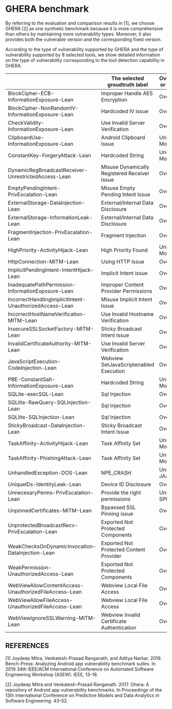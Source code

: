 # GHERA benchmark

​By referring to the evaluation and comparison results in [1], we choose GHERA [2] as one synthetic benchmark because it is more comprehensive than others by maintaining more vulnerability types. Moreover, it also provides both the vulnerable version and the corresponding fixed version.

​According to the type of vulnerability supported by GHERA and the type of vulnerability supported by 8 selected tools, we show detailed information on the type of vulnerability corresponding to the tool detection capability in GHERA. 

|                                                         | The selected groudtruth label                | Overlapped or Unique? |
| ------------------------------------------------------- | -------------------------------------------- | --------------------- |
| BlockCipher-ECB-InformationExposure-Lean                | Improper Handle AES Encryption               | Overlapped            |
| BlockCipher-NonRandomIV-InformationExposure-Lean        | Hardcoded IV  issue                          | Overlapped            |
| CheckValidity-InformationExposure-Lean                  | Use Invalid Server Verification              | Overlapped            |
| ClipboardUse-InformationExposure-Lean                   | Android Clipboard Issue                      | Unique:  MobSF        |
| ConstantKey-ForgeryAttack-Lean                          | Hardcoded String                             | Unique:  MobSF        |
| DynamicRegBroadcastReceiver-UnrestrictedAccess-Lean     | Misuse Dynamically Registered Receiver Issue | Overlapped            |
| EmptyPendingIntent-PrivEscalation-Lean                  | Misuse Empty Pending Intent Issue            | Overlapped            |
| ExternalStorage-DataInjection-Lean                      | External/Internal Data Disclosure            | Overlapped            |
| ExternalStorage-InformationLeak-Lean                    | External/Internal Data Disclosure            | Overlapped            |
| FragmentInjection-PrivEscalation-Lean                   | Fragment Injection                           | Overlapped            |
| HighPriority-ActivityHijack-Lean                        | High Priority Found                          | Unique:  MobSF        |
| HttpConnection-MITM-Lean                                | Using HTTP Issue                             | Overlapped            |
| ImplicitPendingIntent-IntentHijack-Lean                 | Implicit Intent issue                        | Overlapped            |
| InadequatePathPermission-InformationExposure-Lean       | Improper Content Provider Permissions        | Overlapped            |
| IncorrectHandlingImplicitIntent-UnauthorizedAccess-Lean | Misuse Implicit Intent Issue                 | Overlapped            |
| IncorrectHostNameVerification-MITM-Lean                 | Use Invalid Hostname Verification            | Overlapped            |
| InsecureSSLSocketFactory-MITM-Lean                      | Sticky Broadcast Intent Issue                | Overlapped            |
| InvalidCertificateAuthority-MITM-Lean                   | Use Invalid Server Verification              | Overlapped            |
| JavaScriptExecution-CodeInjection-Lean                  | Webview SetJavaScriptenabled Execution       | Overlapped            |
| PBE-ConstantSalt-InformationExposure-Lean               | Hardcoded String                             | Unique:  MobSF        |
| SQLite-execSQL-Lean                                     | Sql Injection                                | Overlapped            |
| SQLlite-RawQuery-SQLInjection-Lean                      | Sql Injection                                | Overlapped            |
| SQLlite-SQLInjection-Lean                               | Sql Injection                                | Overlapped            |
| StickyBroadcast-DataInjection-Lean                      | Sticky Broadcast Intent Issue                | Overlapped            |
| TaskAffinity-ActivityHijack-Lean                        | Task Affinity Set                            | Unique:  MobSF        |
| TaskAffinity-PhishingAttack-Lean                        | Task Affinity Set                            | Unique:  MobSF        |
| UnhandledException-DOS-Lean                             | NPE_CRASH                                    | Unique:  JAADAS       |
| UniqueIDs-IdentityLeak-Lean                             | Device ID Disclosure                         | Overlapped            |
| UnnecesaryPerms-PrivEscalation-Lean                     | Provide the right permissions                | Unique:  SPECK        |
| UnpinnedCertificates-MITM-Lean                          | Bypassed SSL Pinning issue                   | Overlapped            |
| UnprotectedBroadcastRecv-PrivEscalation-Lean            | Exported Not Protected Components            | Overlapped            |
| WeakChecksOnDynamicInvocation-DataInjection-Lean        | Exported Not Protected Content Provider      | Overlapped            |
| WeakPermission-UnauthorizedAccess-Lean                  | Exported Not Protected Components            | Overlapped            |
| WebViewAllowContentAccess-UnauthorizedFileAccess-Lean   | Webview Local File Access                    | Overlapped            |
| WebViewAllowFileAccess-UnauthorizedFileAccess-Lean      | Webview Local File Access                    | Overlapped            |
| WebViewIgnoreSSLWarning-MITM-Lean                       | Webview Invalid Certificate Authentication   | Overlapped            |







## REFERENCES

[1] Joydeep Mitra, Venkatesh-Prasad Ranganath, and Aditya Narkar. 2019. Bench-Press: Analyzing Android app vulnerability benchmark suites. In 2019 34th IEEE/ACM International Conference on Automated Software Engineering Workshop (ASEW). IEEE, 13–18.

[2] Joydeep Mitra and Venkatesh-Prasad Ranganath. 2017. Ghera: A repository of Android app vulnerability benchmarks. In Proceedings of the 13th International Conference on Predictive Models and Data Analytics in Software Engineering. 43–52.
